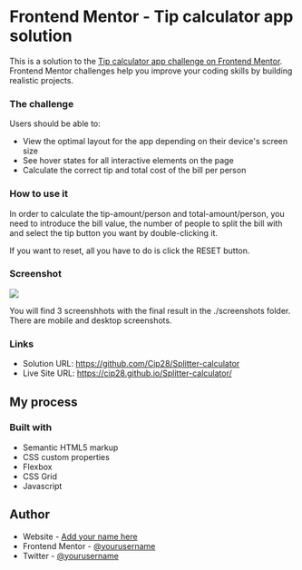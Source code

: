 # Frontend Mentor - Tip calculator app solution

This is a solution to the [Tip calculator app challenge on Frontend Mentor](https://www.frontendmentor.io/challenges/tip-calculator-app-ugJNGbJUX). Frontend Mentor challenges help you improve your coding skills by building realistic projects.

### The challenge

Users should be able to:

- View the optimal layout for the app depending on their device's screen size
- See hover states for all interactive elements on the page
- Calculate the correct tip and total cost of the bill per person

### How to use it
In order to calculate the tip-amount/person and total-amount/person, you need to introduce the bill value, the number of people to split the bill with and select the tip button you want by double-clicking it. 

If you want to reset, all you have to do is click the RESET button.

### Screenshot

![](./screenshot.jpg)

You will find 3 screenshhots with the final result in the ./screenshots folder. There are mobile and desktop screenshots.


### Links

- Solution URL: https://github.com/Cip28/Splitter-calculator
- Live Site URL: https://cip28.github.io/Splitter-calculator/

## My process

### Built with

- Semantic HTML5 markup
- CSS custom properties
- Flexbox
- CSS Grid
- Javascript



## Author

- Website - [Add your name here](https://www.your-site.com)
- Frontend Mentor - [@yourusername](https://www.frontendmentor.io/profile/yourusername)
- Twitter - [@yourusername](https://www.twitter.com/yourusername)

